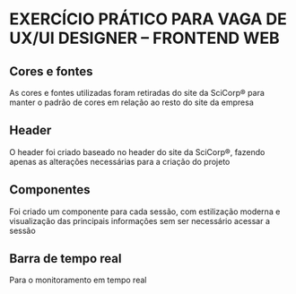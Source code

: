 # EXERCÍCIO PRÁTICO PARA VAGA DE UX/UI DESIGNER – FRONTEND WEB

## Cores e fontes

As cores e fontes utilizadas foram retiradas do site da SciCorp® para manter o padrão de cores em relação ao resto do site da empresa

## Header

O header foi criado baseado no header do site da SciCorp®, fazendo apenas as alterações necessárias para a criação do projeto

## Componentes

Foi criado um componente para cada sessão, com estilização moderna e visualização das principais informações sem ser necessário acessar a sessão

## Barra de tempo real

Para o monitoramento em tempo real
